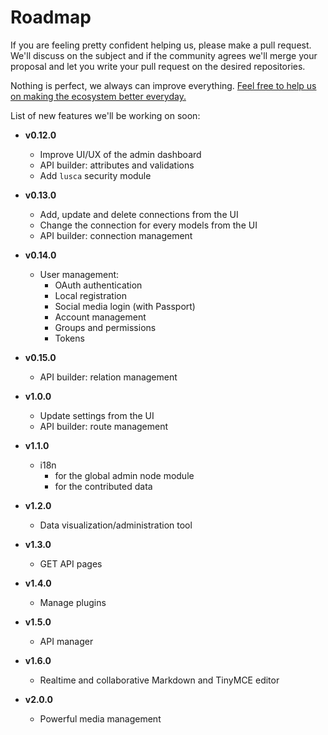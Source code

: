 # Roadmap

If you are feeling pretty confident helping us, please make a pull request. We'll discuss on the subject and if the community agrees we'll merge your proposal and let you write your pull request on the desired repositories.

Nothing is perfect, we always can improve everything. [Feel free to help us on making the ecosystem better everyday.](CONTRIBUTING.md)

List of new features we'll be working on soon:

* **v0.12.0**
  * Improve UI/UX of the admin dashboard
  * API builder: attributes and validations
  * Add `lusca` security module


* **v0.13.0**
  * Add, update and delete connections from the UI
  * Change the connection for every models from the UI
  * API builder: connection management


* **v0.14.0**
  * User management:
    * OAuth authentication
    * Local registration
    * Social media login (with Passport)
    * Account management
    * Groups and permissions
    * Tokens


* **v0.15.0**
  * API builder: relation management


* **v1.0.0**
  * Update settings from the UI
  * API builder: route management


* **v1.1.0**
  * i18n
    * for the global admin node module
    * for the contributed data


* **v1.2.0**
  * Data visualization/administration tool


* **v1.3.0**
  * GET API pages


* **v1.4.0**
  * Manage plugins


* **v1.5.0**
  * API manager


* **v1.6.0**
  * Realtime and collaborative Markdown and TinyMCE editor


* **v2.0.0**
  * Powerful media management
